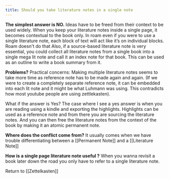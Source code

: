 ```yaml
---
title: Should you take literature notes in a single note
---
```

 **The simplest answer is NO.**
Ideas have to be freed from their context to be used widely.
When you keep your literature notes inside a single page, it becomes contextual to the book only.
In roam even if you were to use a single literature note, each block of text will act like it’s on individual blocks. Roam doesn't do that
Also, if a source-based literature note is very essential, you could collect all literature notes from a single book into a single mega lit note and call it an index note for that book. This can be used as an outline to write a book summary from it.

**Problems?**
Practical concerns: Making multiple literature notes seems to take more time as reference note has to be made again and again. (If we were to create a completely separate reference note, it can be embedded into each lit note and it might be what Luhmann was using. This contradicts how most youtube people are using zettlekasten).

What if the answer is Yes?
The case where I see a yes answer is when you are reading using a kindle and exporting the highlights. Highlights can be used as a reference note and from there you are sourcing the literature notes.
And you can then free the literature notes from the context of the book by making it an atomic permanent note.

**Where does the conflict come from?**
It usually comes when we have trouble differentiating between a [[Permanent Note]]  and a [[Literature Note]]

**How is a single page literature note useful ?**
When you wanna revisit a book later down the road you only have to refer to a single literature note.




Return to [[Zettelkasten]]



